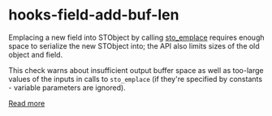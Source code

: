 # hooks-field-add-buf-len

Emplacing a new field into STObject by calling [sto_emplace](https://xrpl-hooks.readme.io/v2.0/reference/sto_emplace) requires enough space to serialize the new STObject into; the API also limits sizes of the old object and field.

This check warns about insufficient output buffer space as well as too-large values of the inputs in calls to `sto_emplace` (if they're specified by constants - variable parameters are ignored).

[Read more](https://xrpl-hooks.readme.io/v2.0/docs/serialized-objects)
